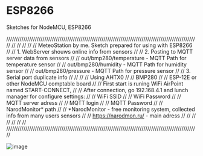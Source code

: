 # ESP8266
Sketches for NodeMCU, ESP8266

/////////////////////////////////////////////////////////////////////////////////////////////////////
//                                                                                                 //
//                                                                                                 //
//               MeteoStation by me. Sketch prepared for using with ESP8266                        //
//               1. WebServer shouws online info from sensors                                      //
//               2. Posting to MQTT server data from sensors                                       //
//                              out/bmp280/temperature - MQTT Path for temperature sensor          //
//                              out/bmp280/humidity - MQTT Path for humidity sensor                //
//                              out/bmp280/pressure - MQTT Path for pressure sensor                //
//               3. Serial port duplicate info                                                     //
//                                                                                                 //
//               Using AHTX0                                                                       //
//                     BMP280                                                                      //
//                     ESP-12E or other NodeMCU comptable board                                    //
//               First start is runing WiFi AirPoint named START-CONNECT,                          // 
//               After connection, go 192.168.4.1 and lunch manager for configure settings:        //
//                     WiFi SSID                                                                   //
//                     WiFi Password                                                               //
//                     MQTT server adress                                                          //
//                     MQTT login                                                                  //
//                     MQTT Password                                                               //
//                     NarodMonitor* path                                                          //
//               *NarodMonitor - free monitoring system, collected info from many users sensors    //
//                https://narodmon.ru/ - main adress                                               //
//                                                                                                 //
//                                                                                                 //
//                                                                                                 //
/////////////////////////////////////////////////////////////////////////////////////////////////////

![image](https://user-images.githubusercontent.com/75520956/213541662-a1823afd-71b7-4cad-8736-c49e84792fee.png)
